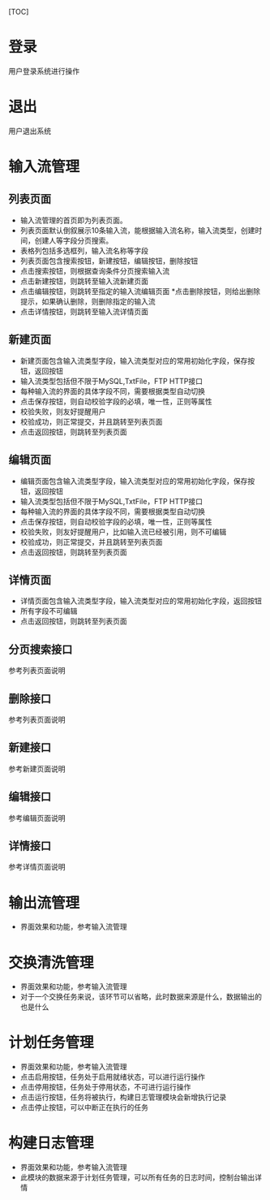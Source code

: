 [TOC]

# 登录
用户登录系统进行操作

# 退出
用户退出系统

# 输入流管理
## 列表页面
* 输入流管理的首页即为列表页面。
* 列表页面默认倒叙展示10条输入流，能根据输入流名称，输入流类型，创建时间，创建人等字段分页搜索。
* 表格列包括多选框列，输入流名称等字段
* 列表页面包含搜索按钮，新建按钮，编辑按钮，删除按钮
* 点击搜索按钮，则根据查询条件分页搜索输入流
* 点击新建按钮，则跳转至输入流新建页面
* 点击编辑按钮，则跳转至指定的输入流编辑页面
*点击删除按钮，则给出删除提示，如果确认删除，则删除指定的输入流
* 点击详情按钮，则跳转至输入流详情页面

## 新建页面
* 新建页面包含输入流类型字段，输入流类型对应的常用初始化字段，保存按钮，返回按钮
* 输入流类型包括但不限于MySQL,TxtFile，FTP HTTP接口
* 每种输入流的界面的具体字段不同，需要根据类型自动切换
* 点击保存按钮，则自动校验字段的必填，唯一性，正则等属性
* 校验失败，则友好提醒用户
* 校验成功，则正常提交，并且跳转至列表页面
* 点击返回按钮，则跳转至列表页面

## 编辑页面
* 编辑页面包含输入流类型字段，输入流类型对应的常用初始化字段，保存按钮，返回按钮
* 输入流类型包括但不限于MySQL,TxtFile，FTP HTTP接口
* 每种输入流的界面的具体字段不同，需要根据类型自动切换
* 点击保存按钮，则自动校验字段的必填，唯一性，正则等属性
* 校验失败，则友好提醒用户，比如输入流已经被引用，则不可编辑
* 校验成功，则正常提交，并且跳转至列表页面
* 点击返回按钮，则跳转至列表页面

## 详情页面
* 详情页面包含输入流类型字段，输入流类型对应的常用初始化字段，返回按钮
* 所有字段不可编辑
* 点击返回按钮，则跳转至列表页面

## 分页搜索接口
参考列表页面说明

## 删除接口
参考列表页面说明

## 新建接口
参考新建页面说明

## 编辑接口
参考编辑页面说明

## 详情接口
参考详情页面说明



# 输出流管理
* 界面效果和功能，参考输入流管理

# 交换清洗管理
* 界面效果和功能，参考输入流管理
* 对于一个交换任务来说，该环节可以省略，此时数据来源是什么，数据输出的也是什么

# 计划任务管理
* 界面效果和功能，参考输入流管理
* 点击启用按钮，任务处于启用就绪状态，可以进行运行操作
* 点击停用按钮，任务处于停用状态，不可进行运行操作
* 点击运行按钮，任务将被执行，构建日志管理模块会新增执行记录
* 点击停止按钮，可以中断正在执行的任务

# 构建日志管理
* 界面效果和功能，参考输入流管理
* 此模块的数据来源于计划任务管理，可以所有任务的日志时间，控制台输出详情





